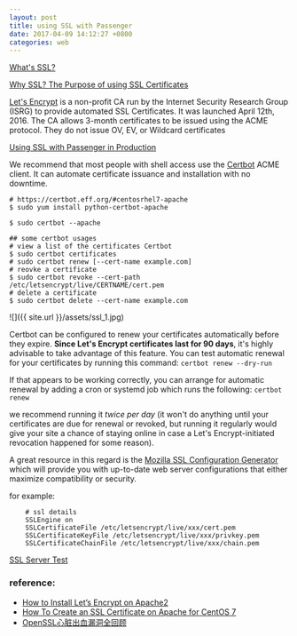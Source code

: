 ```yaml
---
layout: post
title: using SSL with Passenger
date: 2017-04-09 14:12:27 +0800
categories: web
---
```


[What's SSL?](http://info.ssl.com/article.aspx?id=10241)

[Why SSL? The Purpose of using SSL Certificates](https://www.sslshopper.com/why-ssl-the-purpose-of-using-ssl-certificates.html)

[Let's Encrypt](https://letsencrypt.org/) is a non-profit CA run by the Internet Security Research Group (ISRG) to provide automated SSL Certificates. It was launched April 12th, 2016. The CA allows 3-month certificates to be issued using the ACME protocol. They do not issue OV, EV, or Wildcard certificates

[Using SSL with Passenger in Production](https://www.phusionpassenger.com/library/deploy/apache/prod_ssl.html)

We recommend that most people with shell access use the [Certbot](https://certbot.eff.org/) ACME client. It can automate certificate issuance and installation with no downtime. 

``` shell
# https://certbot.eff.org/#centosrhel7-apache
$ sudo yum install python-certbot-apache

$ sudo certbot --apache

## some certbot usages
# view a list of the certificates Certbot
$ sudo certbot certificates
# sudo certbot renew [--cert-name example.com]
# reovke a certificate
$ sudo certbot revoke --cert-path /etc/letsencrypt/live/CERTNAME/cert.pem
# delete a certificate
$ sudo certbot delete --cert-name example.com
```
![]({{ site.url }}/assets/ssl_1.jpg)

Certbot can be configured to renew your certificates automatically before they expire. **Since Let's Encrypt certificates last for 90 days**, it's highly advisable to take advantage of this feature. You can test automatic renewal for your certificates by running this command: `certbot renew --dry-run`

If that appears to be working correctly, you can arrange for automatic renewal by adding a cron or systemd job which runs the following: `certbot renew`

we recommend running it *twice per day* (it won't do anything until your certificates are due for renewal or revoked, but running it regularly would give your site a chance of staying online in case a Let's Encrypt-initiated revocation happened for some reason).


A great resource in this regard is the [Mozilla SSL Configuration Generator]() which will provide you with up-to-date web server configurations that either maximize compatibility or security.

for example:
```
    # ssl details
    SSLEngine on
    SSLCertificateFile /etc/letsencrypt/live/xxx/cert.pem
    SSLCertificateKeyFile /etc/letsencrypt/live/xxx/privkey.pem
    SSLCertificateChainFile /etc/letsencrypt/live/xxx/chain.pem
```
[SSL Server Test](https://www.ssllabs.com/ssltest/analyze.html)

### reference:
- [How to Install Let’s Encrypt on Apache2](https://www.upcloud.com/support/install-lets-encrypt-apache/)
- [How To Create an SSL Certificate on Apache for CentOS 7](https://www.digitalocean.com/community/tutorials/how-to-create-an-ssl-certificate-on-apache-for-centos-7)
- [OpenSSL心脏出血漏洞全回顾](http://www.freebuf.com/articles/network/32171.html)
